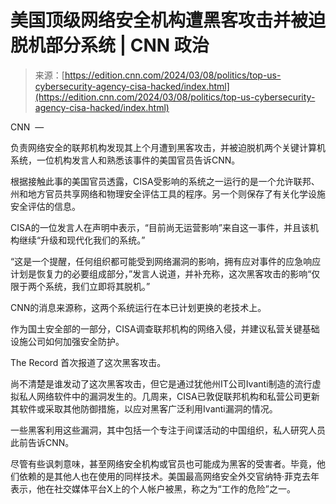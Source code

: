 <!--yml

category: 未分类

date: 2024-05-27 14:45:45

-->

# 美国顶级网络安全机构遭黑客攻击并被迫脱机部分系统 | CNN 政治

> 来源：[https://edition.cnn.com/2024/03/08/politics/top-us-cybersecurity-agency-cisa-hacked/index.html](https://edition.cnn.com/2024/03/08/politics/top-us-cybersecurity-agency-cisa-hacked/index.html)

CNN  —

负责网络安全的联邦机构发现其上个月遭到黑客攻击，并被迫脱机两个关键计算机系统，一位机构发言人和熟悉该事件的美国官员告诉CNN。

根据接触此事的美国官员透露，CISA受影响的系统之一运行的是一个允许联邦、州和地方官员共享网络和物理安全评估工具的程序。另一个则保存了有关化学设施安全评估的信息。

CISA的一位发言人在声明中表示，“目前尚无运营影响”来自这一事件，并且该机构继续“升级和现代化我们的系统。”

“这是一个提醒，任何组织都可能受到网络漏洞的影响，拥有应对事件的应急响应计划是恢复力的必要组成部分，”发言人说道，并补充称，这次黑客攻击的影响“仅限于两个系统，我们立即将其脱机。”

CNN的消息来源称，这两个系统运行在本已计划更换的老技术上。

作为国土安全部的一部分，CISA调查联邦机构的网络入侵，并建议私营关键基础设施公司如何加强安全防护。

The Record 首次报道了这次黑客攻击。

尚不清楚是谁发动了这次黑客攻击，但它是通过犹他州IT公司Ivanti制造的流行虚拟私人网络软件中的漏洞发生的。几周来，CISA已敦促联邦机构和私营公司更新其软件或采取其他防御措施，以应对黑客广泛利用Ivanti漏洞的情况。

一些黑客利用这些漏洞，其中包括一个专注于间谍活动的中国组织，私人研究人员此前告诉CNN。

尽管有些讽刺意味，甚至网络安全机构或官员也可能成为黑客的受害者。毕竟，他们依赖的是其他人也在使用的同样技术。美国最高网络安全外交官纳特·菲克去年表示，他在社交媒体平台X上的个人帐户被黑，称之为“工作的危险”之一。

